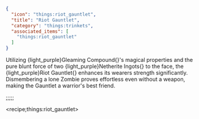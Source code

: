```json
{
  "icon": "things:riot_gauntlet",
  "title": "Riot Gauntlet",
  "category": "things:trinkets",
  "associated_items": [
    "things:riot_gauntlet"
  ]
}
```

Utilizing {light_purple}Gleaming Compound{}'s magical properties and the pure blunt force of two {light_purple}Netherite
Ingots{} to the face, the {light_purple}Riot Gauntlet{} enhances its wearers strength significantly. Dismembering a lone
Zombie proves effortless even without a weapon, making the Gauntlet a warrior's best friend.

;;;;;

<recipe;things:riot_gauntlet>

